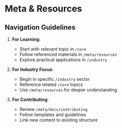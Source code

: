 # Meta & Resources

## Navigation Guidelines

1. **For Learning**:
   - Start with relevant topic in `/core`
   - Follow referenced materials in `/meta/resources`
   - Explore practical applications in `/industry`

2. **For Industry Focus**:
   - Begin in specific `/industry` sector
   - Reference related `/core` topics
   - Use `/meta/resources` for deeper understanding

3. **For Contributing**:
   - Review `/meta/docs/contributing`
   - Follow templates and guidelines
   - Link new content to existing structure

